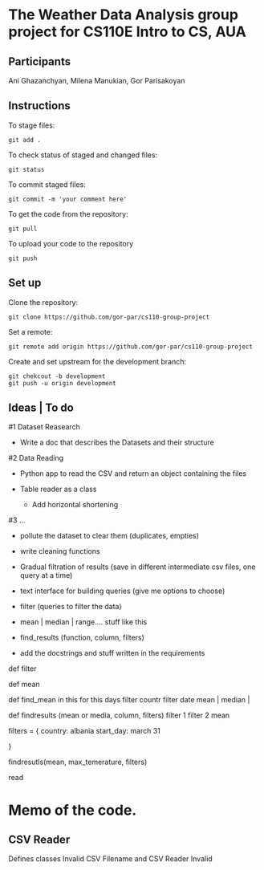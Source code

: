 # The Weather Data Analysis group project for CS110E Intro to CS, AUA

## Participants

Ani Ghazanchyan, Milena Manukian, Gor Parisakoyan

## Instructions

To stage files:

```
git add .
```

To check status of staged and changed files:

```
git status
```

To commit staged files:

```
git commit -m 'your comment here'
```

To get the code from the repository:

```
git pull
```

To upload your code to the repository

```
git push
```

## Set up

Clone the repository:

```
git clone https://github.com/gor-par/cs110-group-project
```

Set a remote:

```
git remote add origin https://github.com/gor-par/cs110-group-project
```

Create and set upstream for the development branch:

```
git chekcout -b development
git push -u origin development
```

## Ideas | To do

#1 Dataset Reasearch

- Write a doc that describes the Datasets and their structure

#2 Data Reading

- Python app to read the CSV and return an object containing the files

- Table reader as a class

  - Add horizontal shortening

#3 ...

- pollute the dataset to clear them (duplicates, empties)

- write cleaning functions

- Gradual filtration of results (save in different intermediate csv files, one query at a time)

- text interface for building queries (give me options to choose)

- filter (queries to filter the data)

- mean | median | range.... stuff like this

- find_results (function, column, filters)

- add the docstrings and stuff written in the requirements

def filter

def mean

def find_mean in this for this days
filter countr
filter date
mean | median |

def findresults (mean or media, column, filters)
filter 1
filter 2
mean

filters = {
country: albania
start_day: march 31

}

findresutls(mean, max_temerature, filters)

read

# Memo of the code.

## CSV Reader

Defines classes Invalid CSV Filename and CSV Reader
Invalid
